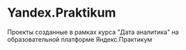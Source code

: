 # Yandex.Praktikum
Проекты созданные в рамках курса "Дата аналитика" на образовательной платформе Яндекс.Практикум
